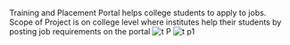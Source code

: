 Training and Placement Portal helps college students to apply to jobs. Scope of Project is on college level where institutes help their students by posting job requirements on the portal  ![t P](https://github.com/nikita-hire/Training-Placement-Portal/assets/65800164/57db4dc3-9d6d-4082-a369-e5d187517e9b)
![t p1](https://github.com/nikita-hire/Training-Placement-Portal/assets/65800164/06abeae4-da8f-4c4c-b1a1-1af50887561f)
